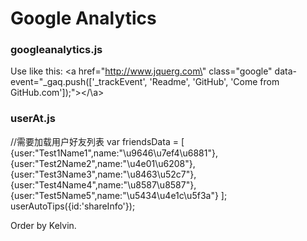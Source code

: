 Google Analytics
===
### googleanalytics.js

Use like this:
		\<a href=\"http://www.jquerg.com\" class="google" data-event="_gaq.push(['_trackEvent', 'Readme', 'GitHub', 'Come from GitHub.com']);"></\a>

### userAt.js
//需要加载用户好友列表
		var friendsData = [
		{user:"Test1Name1",name:"\u9646\u7ef4\u6881"},
		{user:"Test2Name2",name:"\u4e01\u6208"},
		{user:"Test3Name3",name:"\u8463\u52c7"},
		{user:"Test4Name4",name:"\u8587\u8587"},
		{user:"Test5Name5",name:"\u5434\u4e1c\u5f3a"}
		];
		userAutoTips({id:'shareInfo'});

Order by Kelvin.